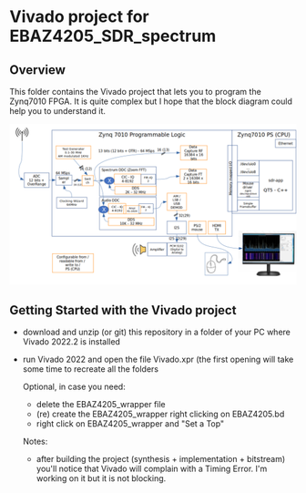# Vivado project for EBAZ4205_SDR_spectrum
 
## Overview

This folder contains the Vivado project that lets you to program the Zynq7010 FPGA. 
It is quite complex but I hope that the block diagram could help you to understand it.

![block diagram](../docs/SDR-block-diagram.png)

## Getting Started with the Vivado project

* download and unzip (or git) this repository in a folder of your PC where Vivado 2022.2 is installed
* run Vivado 2022 and open the file Vivado.xpr (the first opening will take some time to recreate all the folders

  Optional, in case you need:

  * delete the EBAZ4205_wrapper file
  * (re) create the EBAZ4205_wrapper right clicking on EBAZ4205.bd
  * right click on EBAZ4205_wrapper and "Set a Top"
 
  Notes:
  * after building the project (synthesis + implementation + bitstream) you'll notice that Vivado will complain with a Timing Error. I'm working on it but it is not blocking.

  
